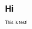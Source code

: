 <!--
{
  "title": "this is test!",
  "time": "2025-04-12T10:26:00.000Z",
  "description": "Hi This is test!"
}
-->

# Hi

This is test!